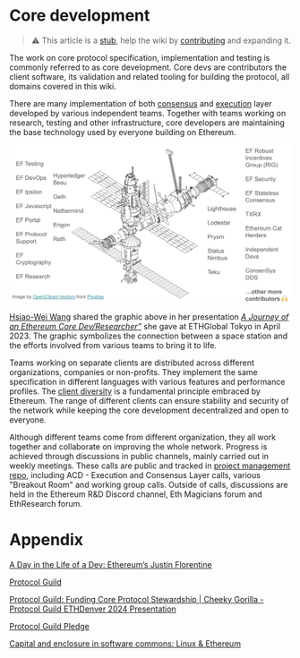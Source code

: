 # Core development 

> :warning: This article is a [stub](https://en.wikipedia.org/wiki/Wikipedia:Stub), help the wiki by [contributing](/contributing.md) and expanding it.

The work on core protocol specification, implementation and testing is commonly referred to as core development. Core devs are contributors the client software, its validation and related tooling for building the protocol, all domains covered in this wiki.

There are many implementation of both [consensus](/wiki/CL/cl-clients.md) and [execution](/wiki/EL/el-clients.md) layer developed by various independent teams. Together with teams working on research, testing and other infrastructure, core developers are maintaining the base technology used by everyone building on Ethereum.

![Space Core Devs](../../images/space-core-devs.png)

[Hsiao-Wei Wang](https://github.com/hwwhww) shared the graphic above in her presentation _[A Journey of an Ethereum Core Dev/Researcher”](https://www.youtube.com/watch?v=0lBrd2_fPPU)_ she gave at ETHGlobal Tokyo in April 2023. The graphic symbolizes the connection between a space station and the efforts involved from various teams to bring it to life.

Teams working on separate clients are distributed across different organizations, companies or non-profits. They implement the same specification in different languages with various features and performance profiles. The [client diversity](https://ethereum.org/en/developers/docs/nodes-and-clients/client-diversity) is a fundamental principle embraced by Ethereum. The range of different clients can ensure stability and security of the network while keeping the core development decentralized and open to everyone. 

Although different teams come from different organization, they all work together and collaborate on improving the whole network. Progress is achieved through discussions in public channels, mainly carried out in weekly meetings. These calls are public and tracked in [project management repo](https://github.com/ethereum/pm), including ACD - Execution and Consensus Layer calls, various "Breakout Room" and working group calls. Outside of calls, discussions are held in the Ethereum R&D Discord channel, Eth Magicians forum and EthResearch forum. 

# Appendix

[A Day in the Life of a Dev: Ethereum’s Justin Florentine](https://www.coindesk.com/consensus-magazine/2023/02/22/a-day-in-the-life-of-a-dev-ethereums-justin-florentine/)

[Protocol Guild](https://protocol-guild.readthedocs.io/en/latest/)

[Protocol Guild: Funding Core Protocol Stewardship | Cheeky Gorilla - Protocol Guild ETHDenver 2024 Presentation](https://www.youtube.com/watch?v=9Tc2g7pu-gc&ab_channel=ETHDenver)

[Protocol Guild Pledge](https://tim.mirror.xyz/srVdVopOFhD_ZoRDR50x8n5wmW3aRJIrNEAkpyQ4_ng)

[Capital and enclosure in software commons: Linux & Ethereum](https://trent.mirror.xyz/GDDRqetgglGR5IYK1uTXxLalwIH6pBF9nulmY9zarUw)
